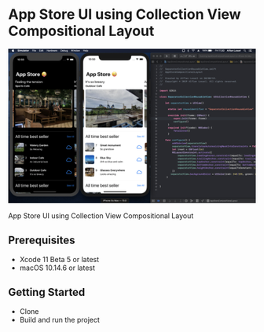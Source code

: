 # App Store UI using Collection View Compositional Layout

![Alt text](./promo.png?raw=true "Compositional App Store")

App Store UI using Collection View Compositional Layout

## Prerequisites
- Xcode 11 Beta 5 or latest
- macOS 10.14.6 or latest

## Getting Started
- Clone
- Build and run the project